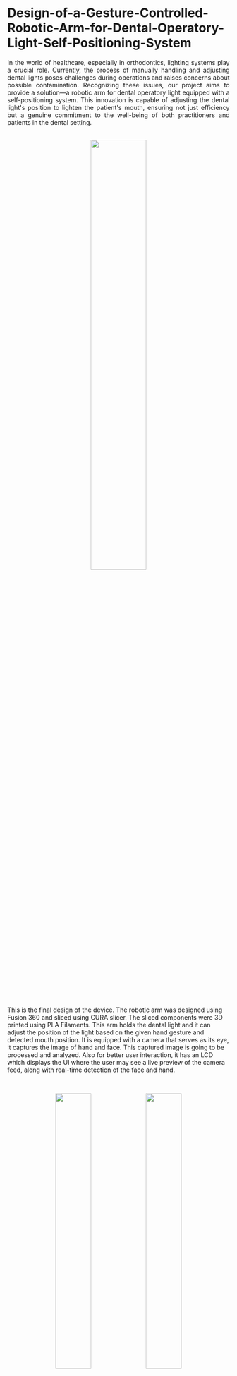 # Design-of-a-Gesture-Controlled-Robotic-Arm-for-Dental-Operatory-Light-Self-Positioning-System

<p align= "justify">
In the world of healthcare, especially in orthodontics, lighting systems play a crucial role. Currently, the process of manually handling and adjusting dental lights poses challenges during operations and raises concerns about possible contamination. Recognizing these issues, our project aims to provide a solution—a robotic arm for dental operatory light equipped with a self-positioning system. This innovation is capable of adjusting the dental light's position to lighten the patient's mouth, ensuring not just efficiency but a genuine commitment to the well-being of both practitioners and patients in the dental setting.
<br>
<br>
</p>

<p align="center"width="100%">
<img src="https://github.com/AGEugenio/Design-of-a-Gesture-Controlled-Robotic-Arm-for-Dental-Operatory-Light-Self-Positioning-System/assets/113889259/89759b97-fed6-446c-b659-b18897494041" width="50%" /> 
<br> 

This is the final design of the device. The robotic arm was designed using Fusion 360 and sliced using CURA slicer. The sliced components were 3D printed using PLA Filaments. This arm holds the dental light and it can adjust the position of the light based on the given hand gesture and detected mouth position. It is equipped with a camera that serves as its eye, it captures the image of hand and face. This captured image is going to be processed and analyzed. Also for better user interaction, it has an LCD which displays the UI where the user may see a live preview of the camera feed, along with real-time detection of the face and hand.
  
<br>
</p>

<p align="center"width="100%">
<img src="https://github.com/AGEugenio/Design-of-a-Gesture-Controlled-Robotic-Arm-for-Dental-Operatory-Light-Self-Positioning-System/assets/113889259/5a8b4973-56d0-49b2-8f64-102036937959" width="40%" />
<img src="https://github.com/AGEugenio/Design-of-a-Gesture-Controlled-Robotic-Arm-for-Dental-Operatory-Light-Self-Positioning-System/assets/113889259/238e8762-6d0c-4243-bb82-b011413ede3f" width="40%" />
<img src="https://github.com/AGEugenio/Design-of-a-Gesture-Controlled-Robotic-Arm-for-Dental-Operatory-Light-Self-Positioning-System/assets/113889259/f63ee641-f4fe-4e82-927f-da0056aea15c" width="40%" />
<img src="https://github.com/AGEugenio/Design-of-a-Gesture-Controlled-Robotic-Arm-for-Dental-Operatory-Light-Self-Positioning-System/assets/113889259/05c4b4e2-753a-4185-9d4d-49f5783ede6b" width="40%" />
<img src="https://github.com/AGEugenio/Design-of-a-Gesture-Controlled-Robotic-Arm-for-Dental-Operatory-Light-Self-Positioning-System/assets/113889259/8d49a437-abdc-4e05-bc9e-e2334a9f5cd8" width="40%" />
<br>

These are some of the screenshot of the project's Graphical User Interface (GUI). This GUI is developed using Python programming language with the PyQt5 toolkit.
  
<br>
</p>

<p align="center"width="100%">
<img src="https://github.com/AGEugenio/Design-of-a-Gesture-Controlled-Robotic-Arm-for-Dental-Operatory-Light-Self-Positioning-System/assets/113889259/83982304-bc88-4379-b7ba-3f0e64351ff6" width="40%" />
<img src="https://github.com/AGEugenio/Design-of-a-Gesture-Controlled-Robotic-Arm-for-Dental-Operatory-Light-Self-Positioning-System/assets/113889259/c54f73d6-0951-4918-9bd9-805b2f58b178" width="40%"  />
<br>
<span style="font-size:1px;"><em>(The blurring of faces was not part of the software's output)</em></span>
These pictures show the real-time detection of the face and hand in the software. Here, an Open-Source Computer Vision (OpenCV) library was used for the reading and processing of the captured image in the system. Also, pre-built models from Mediapipe and OpenVINO were used for the face and hand detection. Moreover, the mouth landmarks in dlib’s 68-point model were used for mouth location.
 

</p>




